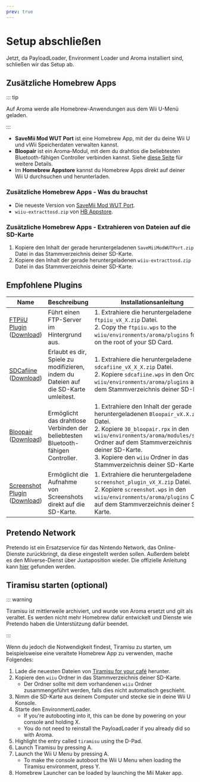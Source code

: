 ```yaml
---
prev: true
---
```


# Setup abschließen

Jetzt, da PayloadLoader, Environment Loader und Aroma installiert sind, schließen wir das Setup ab.

## Zusätzliche Homebrew Apps

::: tip

Auf Aroma werde alle Homebrew-Anwendungen aus dem Wii U-Menü geladen.

:::

- **SaveMii Mod WUT Port** ist eine Homebrew App, mit der du deine Wii U und vWii Speicherdaten verwalten kannst.
- **Bloopair** ist ein Aroma-Modul, mit dem du drahtlos die beliebtesten Bluetooth-fähigen Controller verbinden kannst. Siehe [diese Seite](https://gbatemp.net/threads/bloopair-connect-controllers-from-other-consoles-natively.594289/) für weitere Details.
- Im **Homebrew Appstore** kannst du Homebrew Apps direkt auf deiner Wii U durchsuchen und herunterladen.

### Zusätzliche Homebrew Apps - Was du brauchst

- Die neueste Version von [SaveMii Mod WUT Port](https://wiiu.cdn.fortheusers.org/zips/SaveMiiModWUTPort.zip).
- `wiiu-extracttosd.zip` von [HB Appstore](https://github.com/fortheusers/hb-appstore/releases/).

### Zusätzliche Homebrew Apps - Extrahieren von Dateien auf die SD-Karte

1. Kopiere den Inhalt der gerade heruntergeladenen `SaveMiiModWUTPort.zip` Datei in das Stammverzeichnis deiner SD-Karte.
2. Kopiere den Inhalt der gerade heruntergeladenen `wiiu-extracttosd.zip` Datei in das Stammverzeichnis deiner SD-Karte.

## Empfohlene Plugins

| Name                                                                                                                                                  | Beschreibung                                                                                         | Installationsanleitung                                                                                                                                                                                                                                                                                                                                                                          |
| ----------------------------------------------------------------------------------------------------------------------------------------------------- | ---------------------------------------------------------------------------------------------------- | ----------------------------------------------------------------------------------------------------------------------------------------------------------------------------------------------------------------------------------------------------------------------------------------------------------------------------------------------------------------------------------------------- |
| [FTPiiU Plugin](https://github.com/wiiu-env/ftpiiu_plugin/) ([Download](https://github.com/wiiu-env/ftpiiu_plugin/releases))       | Führt einen FTP-Server im Hintergrund aus.                                           | 1. Extrahiere die heruntergeladene `ftpiiu_vX_X.zip` Datei. <br> 2. Copy the `ftpiiu.wps` to the `wiiu/environments/aroma/plugins` folder on the root of your SD Card.                                                                                                                                                         |
| [SDCafiine](https://github.com/wiiu-env/sdcafiine_plugin/) ([Download](https://github.com/wiiu-env/sdcafiine_plugin/releases))     | Erlaubt es dir, Spiele zu modifizieren, indem du Dateien auf die SD-Karte umleitest. | 1. Extrahiere die heruntergeladene `sdcafiine_vX_X_X.zip` Datei. <br> 2. Kopiere `sdcafiine.wps` in den Ordner `wiiu/environments/aroma/plugins` auf dem Stammverzeichnis deiner SD-Karte.                                                                                                                                     |
| [Bloopair](https://github.com/GaryOderNichts/Bloopair/) ([Download](https://github.com/GaryOderNichts/Bloopair/releases))          | Ermöglicht das drahtlose Verbinden der beliebtesten Bluetooth-fähigen Controller.    | 1. Extrahiere den Inhalt der gerade heruntergeladenen `Bloopair_vX.X.zip` Datei. <br> 2. Kopiere `30_bloopair.rpx` in den `wiiu/environments/aroma/modules/setup/` Ordner auf dem Stammverzeichnis deiner SD-Karte. <br> 3. Kopiere den `wiiu` Ordner in das Stammverzeichnis deiner SD-Karte. |
| [Screenshot Plugin](https://github.com/wiiu-env/ScreenshotWUPS/) ([Download](https://github.com/wiiu-env/ScreenshotWUPS/releases)) | Ermöglicht die Aufnahme von Screenshots direkt auf die SD-Karte.                     | 1. Extrahiere die heruntergeladene `screenshot_plugin_vX_X.zip` Datei. <br> 2. Kopiere `screenshot.wps` in den `wiiu/environments/aroma/plugins` Ordner auf dem Stammverzeichnis deiner SD-Karte.                                                                                                                              |

## Pretendo Network

Pretendo ist ein Ersatzservice für das Nintendo Network, das Online-Dienste zurückbringt, da diese eingestellt werden sollen. Außerdem belebt es den Miiverse-Dienst über Juxtaposition wieder. Die offizielle Anleitung kann [hier](https://pretendo.network/docs/install/wiiu) gefunden werden.

## Tiramisu starten (optional)

::: warning

Tiramisu ist mittlerweile archiviert, und wurde von Aroma ersetzt und gilt als veraltet. Es werden nicht mehr Homebrew dafür entwickelt und Dienste wie Pretendo haben die Unterstützung dafür beendet.

:::

Wenn du jedoch die Notwendigkeit findest, Tiramisu zu starten, um beispielsweise eine veraltete Homebrew App zu verwenden, mache Folgendes:

1. Lade die neuesten Dateien von [Tiramisu for your café](https://tiramisu.foryour.cafe) herunter.
2. Kopiere den `wiiu` Ordner in das Stammverzeichnis deiner SD-Karte.
    - Der Ordner sollte mit dem vorhandenen `wiiu` Ordner zusammengeführt werden, falls dies nicht automatisch geschieht.
3. Nimm die SD-Karte aus deinem Computer und stecke sie in deine Wii U Konsole.
4. Starte den EnvironmentLoader.
    - If you're autobooting into it, this can be done by powering on your console and holding X.
    - You do not need to reinstall the PayloadLoader if you already did so with Aroma.
5. Highlight the entry called `tiramisu` using the D-Pad.
6. Launch Tiramisu by pressing A.
7. Launch the Wii U Menu by pressing A.
    - To make the console autoboot the Wii U Menu when loading the Tiramisu environment, press Y.
8. Homebrew Launcher can be loaded by launching the Mii Maker app.

